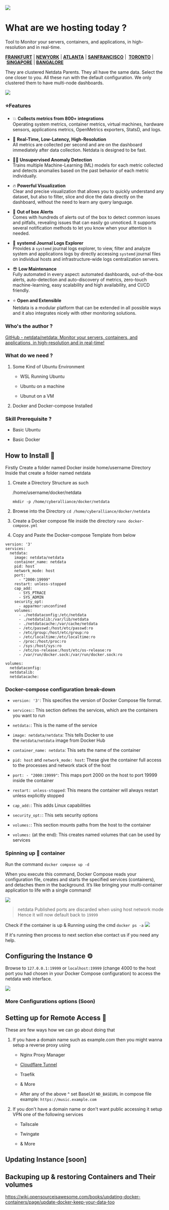 ![](https://camo.githubusercontent.com/f597a7d5ab43d2afeeafdd5dac89057bef384ca770f4f6f95c3ffa259e39bd80/68747470733a2f2f7777772e6e6574646174612e636c6f75642f696d672f726561646d652d696d616765732f6e6574646174615f726561646d655f6c6f676f5f6461726b2e706e67)

# What are we hosting today ?

Tool to Monitor your servers, containers, and applications, 
in high-resolution and in real-time.

[**FRANKFURT**](https://frankfurt.netdata.rocks/) | [**NEWYORK**](https://newyork.netdata.rocks/) | [**ATLANTA**](https://atlanta.netdata.rocks/) | [**SANFRANCISCO**](https://sanfrancisco.netdata.rocks/) | 
[**TORONTO**](https://toronto.netdata.rocks/) | [**SINGAPORE**](https://singapore.netdata.rocks/) | [**BANGALORE**](https://bangalore.netdata.rocks/)

They are clustered Netdata Parents. They all have the same data. Select the one closer to you. All these run with the default configuration. We only clustered them to have multi-node dashboards.

![](https://i.imgur.com/JWxpSXR.png)

### ⭐Features

- 💥 **Collects metrics from 800+ integrations**  
  Operating system metrics, container metrics, virtual machines, hardware sensors, applications metrics, OpenMetrics exporters, StatsD, and logs.

- 💪 **Real-Time, Low-Latency, High-Resolution**  
  All metrics are collected per second and are on the dashboard immediately after data collection. Netdata is designed to be fast.

- 😶‍🌫️ **Unsupervised Anomaly Detection**  
  Trains multiple Machine-Learning (ML) models for each metric collected and detects anomalies based on the past behavior of each metric individually.

- 🔥 **Powerful Visualization**  
  Clear and precise visualization that allows you to quickly understand any dataset, but also to filter, slice and dice the data directly on the dashboard, without the need to learn any query language.

- 🔔 **Out of box Alerts**  
  Comes with hundreds of alerts out of the box to detect common issues and pitfalls, revealing issues that can easily go unnoticed. It supports several notification methods to let you know when your attention is needed.

- 📖 **systemd Journal Logs Explorer**  
  Provides a `systemd` journal logs explorer, to view, filter and analyze system and applications logs by directly accessing `systemd` journal files on individual hosts and infrastructure-wide logs centralization servers.

- 😎 **Low Maintenance**  
  Fully automated in every aspect: automated dashboards, out-of-the-box alerts, auto-detection and auto-discovery of metrics, zero-touch machine-learning, easy scalability and high availability, and CI/CD friendly.

- ⭐ **Open and Extensible**  
  Netdata is a modular platform that can be extended in all possible ways and it also integrates nicely with other monitoring solutions.

### Who's the author ?

[GitHub - netdata/netdata: Monitor your servers, containers, and applications, in high-resolution and in real-time!](https://github.com/netdata/netdata)

### What do we need ?

1. Some Kind of Ubuntu Environment
   
   - WSL Running Ubuntu
   
   - Ubuntu on a machine
   
   - Ubunut on a VM

2. Docker and Docker-compose Installed

### Skill Prerequisite ?

- Basic Ubuntu

- Basic Docker

## How to Install 🔧

Firstly Create a folder named Docker inside home/username Directory
Inside that create a folder named netdata

1. Create a Directory Structure as such
   
   /home/username/docker/netdata
   
   `mkdir -p /home/cyberalliance/docker/netdata`

2. Browse into the Directory
   `cd /home/cyberalliance/docker/netdata`

3. Create a Docker compose file inside the directory
   `nano docker-compose.yml`

4. Copy and Paste the Docker-compose Template from below

```
version: '3'
services:
  netdata:
    image: netdata/netdata
    container_name: netdata
    pid: host
    network_mode: host
    port:
      - "2000:19999"
    restart: unless-stopped
    cap_add:
      - SYS_PTRACE
      - SYS_ADMIN
    security_opt:
      - apparmor:unconfined
    volumes:
      - ./netdataconfig:/etc/netdata
      - ./netdatalib:/var/lib/netdata
      - ./netdatacache:/var/cache/netdata
      - /etc/passwd:/host/etc/passwd:ro
      - /etc/group:/host/etc/group:ro
      - /etc/localtime:/etc/localtime:ro
      - /proc:/host/proc:ro
      - /sys:/host/sys:ro
      - /etc/os-release:/host/etc/os-release:ro
      - /var/run/docker.sock:/var/run/docker.sock:ro

volumes:
  netdataconfig:
  netdatalib:
  netdatacache:
```

### Docker-compose configuration break-down

- `version: '3'`: This specifies the version of Docker Compose file format.

- `services:`: This section defines the services, which are the containers you want to run

- `netdata:`: This is the name of the service

- `image: netdata/netdata`: This tells Docker to use the `netdata/netdata` image from Docker Hub

- `container_name: netdata`: This sets the name of the container

- `pid: host` and `network_mode: host`: These give the container full access to the processes and network stack of the host

- `port: - "2000:19999"`: This maps port 2000 on the host to port 19999 inside the container

- `restart: unless-stopped`: This means the container will always restart unless explicitly stopped

- `cap_add:`: This adds Linux capabilities

- `security_opt:`: This sets security options

- `volumes:`: This section mounts paths from the host to the container

- `volumes:` (at the end): This creates named volumes that can be used by services

### Spinning up 🐳 container

Run the command `docker compose up -d`

When you execute this command, Docker Compose reads your configuration file, creates and starts the specified services (containers), and detaches them in the background. It’s like bringing your multi-container application to life with a single command!

![](https://i.imgur.com/uZbi1iD.png)

> netdata Published ports are discarded when using host network mode
> Hence it will now default back to `19999`

Check if the container is up & Running using the cmd `docker ps -a` ![](https://i.imgur.com/C97FFeh.png)

If it's running then process to next section
else contact us if you need any help.

## Configuring the Instance ⚙

Browse to `127.0.0.1:19999` or `localhost:19999` (change 4000 to the host port you had chosen in your Docker Compose configuration) to access the netdata web interface.

![](https://i.imgur.com/U3iv6Cx.png)

### More Configurations options (Soon)

## Setting up for Remote Access 📡

These are few ways how we can go about doing that

1. If you have a domain name such as example.com
   then you might wanna setup a reverse proxy using
   
   - Nginx Proxy Manager
   
   - [Cloudflare Tunnel](https://github.com/godarayudhvir/shownotes/blob/main/Cloudflare/cf_tunnel.md)
   
   - Traefik
   
   - & More
   
   - After any of the above ^ set BaseUrl `ND_BASEURL` in compose file
     example: `https://music.example.com`

2. If you don't have a domain name or don't want public accessing it
   setup VPN one of the following services
   
   - Tailscale
   
   - Twingate
   
   - & More

## Updating Instance [soon]

## Backuping up & restoring Containers and Their volumes

https://wiki.opensourceisawesome.com/books/updating-docker-containers/page/update-docker-keep-your-data-too

